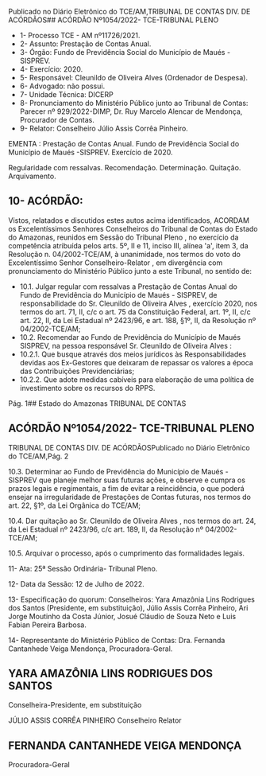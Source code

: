 Publicado  no  Diário  Eletrônico do TCE/AM,TRIBUNAL DE CONTAS DIV. DE ACÓRDÃOS## ACÓRDÃO Nº1054/2022- TCE-TRIBUNAL PLENO

- 1- Processo TCE - AM nº11726/2021.
- 2- Assunto: Prestação de Contas Anual.
- 3- Órgão: Fundo de Previdência Social do Município de Maués - SISPREV.
- 4- Exercício: 2020.
- 5- Responsável: Cleunildo de Oliveira Alves (Ordenador de Despesa).
- 6- Advogado: não possui.
- 7- Unidade Técnica: DICERP
- 8- Pronunciamento  do  Ministério  Público  junto  ao  Tribunal  de  Contas: Parecer  nº 929/2022-DIMP, Dr. Ruy Marcelo Alencar de Mendonça, Procurador de Contas.
- 9- Relator: Conselheiro Júlio Assis Corrêa Pinheiro.

EMENTA :  Prestação  de  Contas  Anual.  Fundo  de Previdência Social do Município de Maués -SISPREV. Exercício de 2020.

Regularidade com ressalvas. Recomendação. Determinação. Quitação. Arquivamento.

## 10-  ACÓRDÃO:

Vistos, relatados e discutidos estes autos acima identificados, ACORDAM os Excelentíssimos Senhores Conselheiros do Tribunal de Contas do Estado do Amazonas, reunidos em Sessão do Tribunal Pleno , no exercício da competência atribuída pelos arts. 5º, II e 11, inciso III, alínea 'a', item 3, da Resolução n. 04/2002-TCE/AM, à unanimidade, nos termos do voto do Excelentíssimo Senhor Conselheiro-Relator , em divergência com pronunciamento do Ministério Público junto a este Tribunal, no sentido de:

- 10.1. Julgar regular com ressalvas a Prestação de Contas Anual do Fundo de Previdência do Município de Maués - SISPREV, de responsabilidade do Sr. Cleunildo de Oliveira Alves , exercício 2020, nos termos do art. 71, II, c/c  o  art.  75  da  Constituição  Federal,  art.  1º,  II,  c/c  art.  22,  II,  da  Lei Estadual nº 2423/96, e art. 188, §1º, II, da Resolução nº 04/2002-TCE/AM;
- 10.2. Recomendar ao  Fundo  de  Previdência  do Município de Maués  SISPREV, na pessoa responsável Sr. Cleunildo de Oliveira Alves :
- 10.2.1. Que busque através dos meios jurídicos às Responsabilidades devidas aos Ex-Gestores que deixaram de repassar os valores a época das Contribuições Previdenciárias;
- 10.2.2. Que  adote  medidas  cabíveis  para  elaboração  de  uma política de investimento sobre os recursos do RPPS.

Pág. 1## Estado do Amazonas TRIBUNAL DE CONTAS

## ACÓRDÃO Nº1054/2022- TCE-TRIBUNAL PLENO

TRIBUNAL DE CONTAS DIV. DE ACÓRDÃOSPublicado  no  Diário  Eletrônico do TCE/AM,Pág. 2

10.3. Determinar ao Fundo de Previdência do Município de Maués - SISPREV que  planeje  melhor  suas  futuras  ações,  e  observe e  cumpra os  prazos legais e regimentais, a fim de evitar a reincidência, o que poderá ensejar na irregularidade de Prestações de Contas futuras, nos termos do art. 22, §1º, da Lei Orgânica do TCE/AM;

10.4. Dar quitação ao Sr. Cleunildo de Oliveira Alves , nos termos do art. 24, da  Lei  Estadual  nº  2423/96,  c/c  art.  189,  II,  da  Resolução  nº  04/2002- TCE/AM;

10.5. Arquivar o processo, após o cumprimento das formalidades legais.

11-  Ata: 25ª Sessão Ordinária- Tribunal Pleno.

12-  Data da Sessão: 12 de Julho de 2022.

13-  Especificação  do  quorum: Conselheiros:  Yara  Amazônia  Lins  Rodrigues  dos Santos (Presidente, em substituição), Júlio Assis Corrêa Pinheiro, Ari Jorge Moutinho da Costa Júnior, Josué Cláudio de Souza Neto e Luis Fabian Pereira Barbosa.

14-  Representante do Ministério Público de Contas: Dra. Fernanda Cantanhede Veiga Mendonça, Procuradora-Geral.

## YARA AMAZÔNIA LINS RODRIGUES DOS SANTOS

Conselheira-Presidente, em substituição

JÚLIO ASSIS CORRÊA PINHEIRO Conselheiro Relator

## FERNANDA CANTANHEDE VEIGA MENDONÇA

Procuradora-Geral
